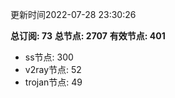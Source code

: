 更新时间2022-07-28 23:30:26

**总订阅: 73**
**总节点: 2707**
**有效节点: 401**
- ss节点: 300
- v2ray节点: 52
- trojan节点: 49
